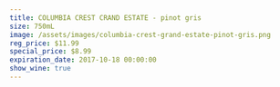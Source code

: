 ```yaml
---
title: COLUMBIA CREST CRAND ESTATE - pinot gris
size: 750mL
image: /assets/images/columbia-crest-grand-estate-pinot-gris.png
reg_price: $11.99
special_price: $8.99
expiration_date: 2017-10-18 00:00:00
show_wine: true
---
```



